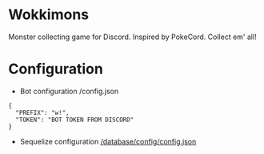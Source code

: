 # Wokkimons
Monster collecting game for Discord. Inspired by PokeCord. Collect em' all!

# Configuration
- Bot configuration /config.json
```
{
  "PREFIX": "w!",
  "TOKEN": "BOT TOKEN FROM DISCORD"
}
```
- Sequelize configuration [/database/config/config.json](https://sequelize.org/master/manual/migrations.html#configuration)